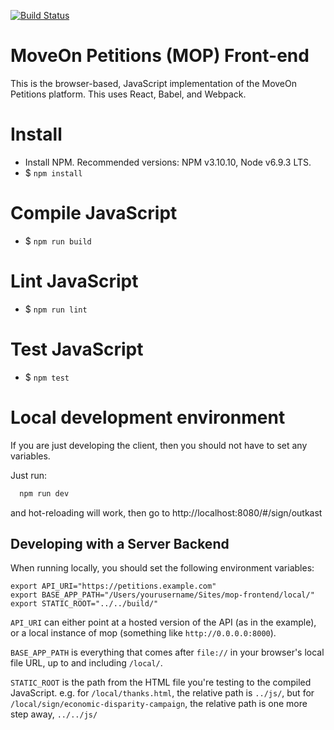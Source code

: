 [![Build Status](https://travis-ci.org/MoveOnOrg/mop-frontend.svg?branch=master)](https://travis-ci.org/MoveOnOrg/mop-frontend)

# MoveOn Petitions (MOP) Front-end

This is the browser-based, JavaScript implementation of the MoveOn Petitions platform. This uses React, Babel, and Webpack.

# Install

* Install NPM. Recommended versions: NPM v3.10.10, Node v6.9.3 LTS.
* $ `npm install`

# Compile JavaScript

* $ `npm run build`

# Lint JavaScript

* $ `npm run lint`

# Test JavaScript

* $ `npm test`

# Local development environment

If you are just developing the client, then you should not have to set any variables.

Just run:

```bash
  npm run dev  
```

and hot-reloading will work, then go to http://localhost:8080/#/sign/outkast


## Developing with a Server Backend
When running locally, you should set the following environment variables:

```
export API_URI="https://petitions.example.com"
export BASE_APP_PATH="/Users/yourusername/Sites/mop-frontend/local/"
export STATIC_ROOT="../../build/"
```

`API_URI` can either point at a hosted version of the API (as in the example), or a local instance of mop (something like `http://0.0.0.0:8000`).

`BASE_APP_PATH` is everything that comes after `file://` in your browser's local file URL, up to and including `/local/`.

`STATIC_ROOT` is the path from the HTML file you're testing to the compiled JavaScript. e.g. for `/local/thanks.html`, the relative path is `../js/`, but for `/local/sign/economic-disparity-campaign`, the relative path is one more step away, `../../js/`
